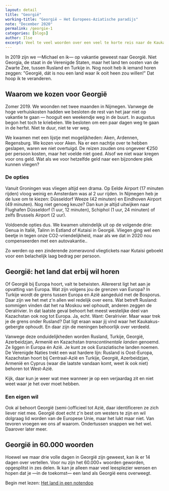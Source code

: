 ```yaml
---
layout: detail
title: "Georgië"
working-title: "Georgië — Het Europees-Aziatische paradijs"
note: "December 2020"
permalink: /georgie-1
categories: [blogs]
author: Ilse
excerpt: Veel te veel woorden over een veel te korte reis naar de Kaukasus.
---
```


In 2019 zijn we —Michael en ik— op vakantie geweest naar Georgië. Niet Georgia, de staat in de Verenigde Staten, maar het land ten oosten van de Zwarte Zee, tussen Rusland en Turkije in. Nog nooit heb ik iemand horen zeggen: "Georgië, dát is nou een land waar ik ooit heen zou willen!" Dat hoop ik te veranderen.

## Waarom we kozen voor Georgië
Zomer 2019. We woonden net twee maanden in Nijmegen. Vanwege de hoge verhuiskosten hadden we besloten de rest van het jaar niet op vakantie te gaan — hooguit een weekendje weg in de buurt. In augustus begon het toch te kriebelen. We besloten om een paar dagen weg te gaan in de herfst. Niet te duur, niet te ver weg.

We kwamen met een lijstje met mogelijkheden: Aken, Ardennen, Regensburg. We kozen voor Aken. Na er een nachtje over te hebben geslapen, waren we niet overtuigd. De reizen zouden ons ongeveer €250 per persoon kosten, maar het voelde niet goed. Alsof we niet waar kregen voor ons geld. Wat als we voor hetzelfde geld naar een bijzondere plek kunnen vliegen?

### De opties
Vanuit Groningen was vliegen altijd een drama. Op Eelde Airport (17 minuten rijden) vloog weinig en Amsterdam was al 2 uur rijden. In Nijmegen heb je de luxe om te kiezen: Düsseldorf Weeze (42 minuten) en Eindhoven Airport (49 minuten). Nog niet genoeg keuze? Dan kun je altijd uitwijken naar Flughafen Düsseldorf (1 uur, 12 minuten), Schiphol (1 uur, 24 minuten) of zelfs Brussels Airport (2 uur).

Voldoende opties dus. We kwamen uiteindelijk uit op de volgende drie: Genua in Italië, Talinn in Estland of Kutaisi in Georgië. Vliegen ging wel een beetje in tegen onze CO2-vriendelijkheid, maar als we dat in 2020 nou compenseerden met een autovakantie..

Zo werden op een zinderende zomeravond vliegtickets naar Kutaisi geboekt voor een belachelijk laag bedrag per persoon.

## Georgië: het land dat erbij wil horen
Of Georgië bij Europa hoort, valt te betwisten. Allereerst ligt het aan je opvatting van Europa. Wat zijn volgens jou de grenzen van Europa? In Turkije wordt de grens tussen Europa en Azië aangeduid met de Bosporus. Daar zijn we het met z'n allen wel redelijk over eens. Wat betreft Rusland: sommigen vinden dat het na Moskou wel ophoudt, anderen zeggen de Oeralrivier. In dat laatste geval behoort het meest westelijke deel van Kazachstan ook nog tot Europa. Ja, echt. Want: Oeralrivier. Maar waar trek je de grens onder Rusland? Dat ligt eraan waar jij vind waar het Kaukakus-gebergte ophoudt. En daar zijn de meningen behoorlijk over verdeeld.

Vanwege deze onduidelijkheden worden Rusland, Turkije, Georgië, Azerbeidzjan, Armenië en Kazachstan *transcontinentale landen* genoemd. Ze liggen in Europa én Azië. Je kunt ze ook Euraziatische landen noemen. De Verenigde Naties trekt een wat hardere lijn: Rusland is Oost-Europa, Kazachstan hoort bij Centraal-Azië en Turkije, Georgië, Azerbeidzjan, Armenië en Cyprus (waar die laatste vandaan komt, weet ik ook niet) behoren tot West-Azië.

Kijk, daar kun je weer wat mee wanneer je op een verjaardag zit en niet weet waar je het over moet hebben.

### Een eigen wil
Ook al behoort Georgië (semi-)officieel tot Azië, daar identificeren ze zich liever niet mee. Georgië doet echt z'n best om westers te zijn en wil dolgraag lid worden van de Europese Unie, maar het lukt maar niet. Van tevoren vroegen we ons af waarom. Ondertussen snappen we het wel. Daarover later meer.

## Georgië in 60.000 woorden
Hoewel we maar drie volle dagen in Georgië zijn geweest, kan ik er 14 dagen over vertellen. Voor nu zijn het 60.000+ woorden geworden, opgesplitst in zes delen. Ik kan je alleen maar veel leesplezier wensen en hopen dat je —in de toekomst— een land als Georgië eens overweegt.

Begin met lezen: <a class="chapter--next" href="/georgie-2">Het land in een notendop</a>
